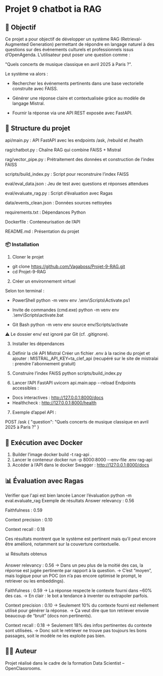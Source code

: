 # Projet 9 chatbot ia RAG

## 🎯 Objectif

Ce projet a pour objectif de développer un système RAG (Retrieval-Augmented Generation) permettant de répondre en langage naturel à des questions sur des événements culturels et professionnels issus d’OpenAgenda.
L’utilisateur peut poser une question comme : 

 "Quels concerts de musique classique en avril 2025 à Paris ?".

Le système va alors :
- Rechercher les événements pertinents dans une base vectorielle construite avec FAISS.


- Générer une réponse claire et contextualisée grâce au modèle de langage Mistral.


- Fournir la réponse via une API REST exposée avec FastAPI.

## 📂 Structure du projet

api/main.py : API FastAPI avec les endpoints /ask, /rebuild et /health


rag/chatbot.py : Chaîne RAG qui combine FAISS + Mistral


rag/vector_pipe.py : Prétraitement des données et construction de l’index FAISS


scripts/build_index.py : Script pour reconstruire l’index FAISS


eval/eval_data.json : Jeu de test avec questions et réponses attendues


eval/evaluate_rag.py : Script d’évaluation avec Ragas


data/events_clean.json : Données sources nettoyées


requirements.txt : Dépendances Python


Dockerfile : Conteneurisation de l’API


README.md : Présentation du projet



### 📦 Installation
1. Cloner le projet

- git clone <https://github.com/Vagaboss/Projet-9-RAG.git>
- cd Projet-9-RAG

2. Créer un environnement virtuel

Selon ton terminal :

- PowerShell
python -m venv env
.\env\Scripts\Activate.ps1

- Invite de commandes (cmd.exe)
python -m venv env
.\env\Scripts\activate.bat

- Git Bash
python -m venv env
source env/Scripts/activate

⚠️ Le dossier env/ est ignoré par Git (cf. .gitignore).

3. Installer les dépendances

4. Définir la clé API Mistral
Créer un fichier .env à la racine du projet et ajouter :
 MISTRAL_API_KEY=ta_clef_api (recupéré sur le site de mistralai : prendre l'abonnement gratuit)

5. Construire l’index FAISS
python scripts/build_index.py

6. Lancer l’API FastAPI
uvicorn api.main:app --reload
Endpoints accessibles :
- Docs interactives : http://127.0.0.1:8000/docs
- Healthcheck : http://127.0.0.1:8000/health

7. Exemple d’appel API :

POST /ask
{ "question": "Quels concerts de musique classique en avril 2025 à Paris ?" }


## 🐳 Exécution avec Docker

1. Builder l’image
docker build -t rag-api .
2. Lancer le conteneur
docker run -p 8000:8000 --env-file .env rag-api
3. Accéder à l’API dans le docker
Swagger : http://127.0.0.1:8000/docs

## 📊 Évaluation avec Ragas
Verifier que l'api est bien lancée
Lancer l’évaluation
python -m eval.evaluate_rag
Exemple de résultats
Answer relevancy : 0.56


Faithfulness : 0.59


Context precision : 0.10


Context recall : 0.18


Ces résultats montrent que le système est pertinent mais qu’il peut encore être amélioré, notamment sur la couverture contextuelle.



📊 Résultats obtenus

Answer relevancy : 0.56
→ Dans un peu plus de la moitié des cas, la réponse est jugée pertinente par rapport à la question.
→ C’est “moyen”, mais logique pour un POC (on n’a pas encore optimisé le prompt, le retriever ou les embeddings).

Faithfulness : 0.59
→ La réponse respecte le contexte fourni dans ~60% des cas.
→ En clair : le bot a tendance à inventer ou extrapoler parfois.

Context precision : 0.10
→ Seulement 10% du contexte fourni est réellement utilisé pour générer la réponse.
→ Ça veut dire que ton retriever envoie beaucoup de “bruit” (docs non pertinents).

Context recall : 0.18
→ Seulement 18% des infos pertinentes du contexte sont utilisées.
→ Donc soit le retriever ne trouve pas toujours les bons passages, soit le modèle ne les exploite pas bien.

## 👨‍💻 Auteur
Projet réalisé dans le cadre de la formation Data Scientist – OpenClassrooms.